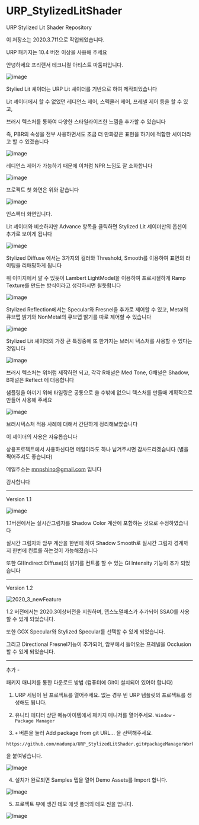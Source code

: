 # URP_StylizedLitShader
URP Stylized Lit Shader Repository

이 저장소는 2020.3.7f1으로 작업되었습니다. 

URP 패키지는 10.4 버전 이상을 사용해 주세요 

안녕하세요 프리랜서 테크니컬 아티스트 마둠파입니다. 

![image](https://user-images.githubusercontent.com/35050187/100261095-9adcfc00-2f8d-11eb-8d21-866438c88b71.png)

Stylied Lit 셰이더는 URP Lit 셰이더를 기반으로 하여 제작되었습니다

Lit 셰이더에서 할 수 없었던 레디언스 제어, 스펙큘러 제어, 프레넬 제어 등을 할 수 있고, 

브러시 텍스처를 통하여 다양한 스타일라이즈한 느낌을 추가할 수 있습니다

즉, PBR의 속성을 전부 사용하면서도 조금 더 만화같은 표현을 하기에 적합한 셰이더라고 할 수 있겠습니다

![image](https://user-images.githubusercontent.com/35050187/100261210-c19b3280-2f8d-11eb-9b87-2c3fad0f5d54.png)

레디언스 제어가 가능하기 때문에 이처럼 NPR 느낌도 잘 소화합니다 


![image](https://user-images.githubusercontent.com/35050187/100261302-e5f70f00-2f8d-11eb-8a63-45a11901120d.png)

프로젝트 첫 화면은 위와 같습니다 

![image](https://user-images.githubusercontent.com/35050187/100262276-463a8080-2f8f-11eb-935a-b5830208bfd0.png)

인스펙터 화면입니다. 

Lit 셰이더와 비슷하지만 Advance 항목을 클릭하면 Stylized Lit 셰이더만의 옵션이 추가로 보이게 됩니다

![image](https://user-images.githubusercontent.com/35050187/100262538-9fa2af80-2f8f-11eb-8157-e83b15d12f56.png)

Stylized Diffuse 에서는 3가지의 컬러와 Threshold, Smooth를 이용하여 표면의 라이팅을 리매핑하게 됩니다

위 이미지에서 알 수 있듯이 Lambert LightModel을 이용하여 프로시졀하게 Ramp Texture를 만드는 방식이라고 생각하시면 될듯합니다 

![image](https://user-images.githubusercontent.com/35050187/100262768-f6a88480-2f8f-11eb-9cd3-c2b126d695a9.png)

Stylized Reflection에서는 Specular와 Fresnel을 추가로 제어할 수 있고, Metal의 큐브맵 밝기와 NonMetal의 큐브맵 밝기를 따로 제어할 수 있습니다 



![image](https://user-images.githubusercontent.com/35050187/100262679-d5479880-2f8f-11eb-8a71-8efc0b407eaa.png)


Stylized Lit 셰이더의 가장 큰 특징중에 또 한가지는 브러시 텍스처를 사용할 수 있다는 것입니다

![image](https://user-images.githubusercontent.com/35050187/100262018-ef34ab80-2f8e-11eb-8654-9a2ac7743afd.png)

브러시 텍스처는 위처럼 제작하면 되고, 각각
R채널은 Med Tone,
G채널은 Shadow,
B채널은 Reflect 에 대응합니다 

샘플링을 아끼기 위해 타일링은 공통으로 쓸 수밖에 없으니 텍스처를 만들때 계획적으로 만들어 사용해 주세요

![image](https://user-images.githubusercontent.com/35050187/100261554-4423f200-2f8e-11eb-9364-0b35c4d1f1bf.png)

브러시텍스처 적용 사례에 대해서 간단하게 정리해보았습니다 


이 셰이더의 사용은 자유롭습니다

상용프로젝트에서 사용하신다면 메일이라도 하나 남겨주시면 감사드리겠습니다 (별을 찍어주셔도 좋습니다) 

메일주소는 mnpshino@gmail.com 입니다

감사합니다

---------------------------------------------------
Version 1.1

![image](https://user-images.githubusercontent.com/35050187/105962483-39d3c080-60c3-11eb-9ebe-11c612051d4b.png)

1.1버전에서는 실시간그림자를 Shadow Color 계산에 포함하는 것으로 수정하였습니다

실시간 그림자와 암부 계산을 한번에 하여 Shadow Smooth로 실시간 그림자 경계까지 한번에 컨트롤 하는것이 가능해졌습니다 


또한 GI(Indirect Diffuse)의 밝기를 컨트롤 할 수 있는 GI Intensity 기능이 추가 되었습니다 


----------------------------------------------------
Version 1.2

![2020_3_newFeature](https://user-images.githubusercontent.com/35050187/122582888-a0b63e00-d093-11eb-9a76-c9135392cd18.gif)

1.2 버전에서는 2020.3이상버전을 지원하며, 뎁스노멀패스가 추가되어 SSAO를 사용할 수 있게 되었습니다.

또한 GGX Specular와 Stylized Specular를 선택할 수 있게 되었습니다. 

그리고 Directional Fresnel기능이 추가되어, 암부에서 들어오는 프레넬을 Occlusion할 수 있게 되었습니다. 



----------------------------------------------------
  
추가 -

패키지 매니저를 통한 다운로드 방법 (컴퓨터에 Git이 설치되어 있어야 합니다) 

1. URP 세팅이 된 프로젝트를 열어주세요.
없는 경우 빈 URP 템플릿의 프로젝트를 생성해도 됩니다.

2. 유니티 에디터 상단 메뉴아이템에서 패키지 매니저를 열어주세요.
`Window` - `Package Manager`  
  
3. ` + ` 버튼을 눌러 Add package from git URL... 을 선택해주세요.
```
https://github.com/madumpa/URP_StylizedLitShader.git#packageManagerWork
```
을 붙여넣습니다.

![Image](https://github.com/madumpa/URP_StylizedLitShader/raw/packageManagerWork/Images~/git.png)

4. 설치가 완료되면 Samples 탭을 열어 Demo Assets를 Import 합니다.  
  
![Image](https://github.com/madumpa/URP_StylizedLitShader/raw/packageManagerWork/Images~/samples.png)
  
5. 프로젝트 뷰에 생긴 데모 에셋 폴더의 데모 씬을 엽니다.  

![Image](https://github.com/madumpa/URP_StylizedLitShader/raw/packageManagerWork/Images~/project.png)
